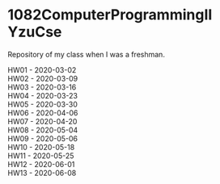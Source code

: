 # 1082ComputerProgrammingII YzuCse
Repository of my class when I was a freshman.

HW01 - 2020-03-02<br>
HW02 - 2020-03-09<br>
HW03 - 2020-03-16<br>
HW04 - 2020-03-23<br>
HW05 - 2020-03-30<br>
HW06 - 2020-04-06<br>
HW07 - 2020-04-20<br>
HW08 - 2020-05-04<br>
HW09 - 2020-05-06<br>
HW10 - 2020-05-18<br>
HW11 - 2020-05-25<br>
HW12 - 2020-06-01<br>
HW13 - 2020-06-08<br>
